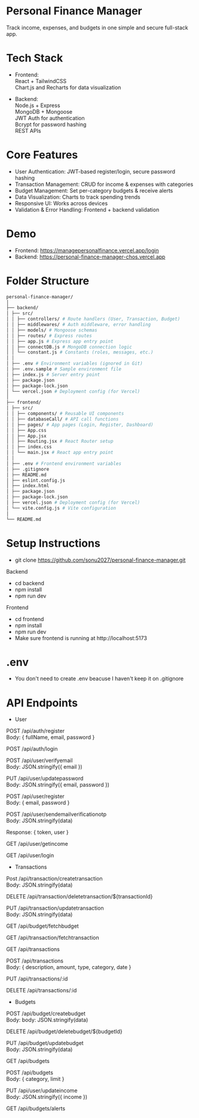 # Personal Finance Manager

Track income, expenses, and budgets in one simple and secure full-stack app.

# Tech Stack

- Frontend: <br>
  React + TailwindCSS <br>
  Chart.js and Recharts for data visualization

- Backend: <br>
  Node.js + Express <br>
  MongoDB + Mongoose <br>
  JWT Auth for authentication <br>
  Bcrypt for password hashing <br>
  REST APIs

# Core Features

- User Authentication: JWT-based register/login, secure password hashing
- Transaction Management: CRUD for income & expenses with categories
- Budget Management: Set per-category budgets & receive alerts
- Data Visualization: Charts to track spending trends
- Responsive UI: Works across devices
- Validation & Error Handling: Frontend + backend validation

# Demo

- Frontend: https://managepersonalfinance.vercel.app/login
- Backend: https://personal-finance-manager-chos.vercel.app

# Folder Structure
```bash
personal-finance-manager/
│
├── backend/
│ ├── src/
│ │ ├── controllers/ # Route handlers (User, Transaction, Budget)
│ │ ├── middlewares/ # Auth middleware, error handling
│ │ ├── models/ # Mongoose schemas
│ │ ├── routes/ # Express routes
│ │ ├── app.js # Express app entry point
│ │ ├── connectDB.js # MongoDB connection logic
│ │ └── constant.js # Constants (roles, messages, etc.)
│ │
│ ├── .env # Environment variables (ignored in Git)
│ ├── .env.sample # Sample environment file
│ ├── index.js # Server entry point
│ ├── package.json
│ ├── package-lock.json
│ └── vercel.json # Deployment config (for Vercel)
│
├── frontend/
│ ├── src/
│ │ ├── components/ # Reusable UI components
│ │ ├── databaseCall/ # API call functions
│ │ ├── pages/ # App pages (Login, Register, Dashboard)
│ │ ├── App.css
│ │ ├── App.jsx
│ │ ├── Routing.jsx # React Router setup
│ │ ├── index.css
│ │ └── main.jsx # React app entry point
│ │
│ ├── .env # Frontend environment variables
│ ├── .gitignore
│ ├── README.md
│ ├── eslint.config.js
│ ├── index.html
│ ├── package.json
│ ├── package-lock.json
│ ├── vercel.json # Deployment config (for Vercel)
│ └── vite.config.js # Vite configuration
│
└── README.md
```

# Setup Instructions

- git clone https://github.com/sonu2027/personal-finance-manager.git

Backend

- cd backend
- npm install
- npm run dev

Frontend

- cd frontend
- npm install
- npm run dev
- Make sure frontend is running at http://localhost:5173

# .env

- You don't need to create .env beacuse I haven't keep it on .gitignore

# API Endpoints

- User <br>

POST /api/auth/register <br>
Body: { fullName, email, password } <br>

POST /api/auth/login <br>

POST /api/user/verifyemail <br>
Body: JSON.stringify({ email }) <br>

PUT /api/user/updatepassword <br>
Body: JSON.stringify({ email, password }) <br>

POST /api/user/register <br>
Body: { email, password } <br>

POST /api/user/sendemailverificationotp <br>
Body: JSON.stringify(data) <br>

Response: { token, user } <br>

GET /api/user/getincome <br>

GET /api/user/login <br>



- Transactions <br>

Post /api/transaction/createtransaction <br>
Body: JSON.stringify(data) <br>

DELETE /api/transaction/deletetransaction/${transactionId} <br>

PUT /api/transaction/updatetransaction <br>
Body: JSON.stringify(data) <br>

GET /api/budget/fetchbudget <br>

GET /api/transaction/fetchtransaction <br>

GET /api/transactions <br>

POST /api/transactions <br>
Body: { description, amount, type, category, date } <br>

PUT /api/transactions/:id <br>

DELETE /api/transactions/:id <br>



- Budgets <br>

POST /api/budget/createbudget <br>
Body: body: JSON.stringify(data) <br>

DELETE /api/budget/deletebudget/${budgetId} <br>

PUT /api/budget/updatebudget <br>
Body: JSON.stringify(data) <br>

GET /api/budgets <br>

POST /api/budgets <br>
Body: { category, limit } <br>

PUT /api/user/updateincome <br>
Body: JSON.stringify({ income }) <br>

GET /api/budgets/alerts <br>